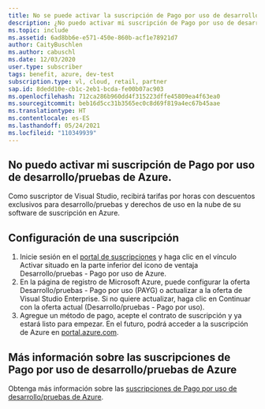 ```yaml
---
title: No se puede activar la suscripción de Pago por uso de desarrollo/pruebas de Azure
description: ¿No puedo activar mi suscripción de Pago por uso de desarrollo/pruebas de Azure, incluida en mi suscripción de Visual Studio?
ms.topic: include
ms.assetid: 6ad8bb6e-e571-450e-860b-acf1e78921d7
author: CaityBuschlen
ms.author: cabuschl
ms.date: 12/03/2020
user.type: subscriber
tags: benefit, azure, dev-test
subscription.type: vl, cloud, retail, partner
sap.id: 8dedd10e-cb1c-2eb1-bcda-fe00b07ac903
ms.openlocfilehash: 712ca286b960dd4f315223dffe45809ea4f63ea0
ms.sourcegitcommit: beb16d5cc31b3565ec0c8d69f819a4ec67b45aae
ms.translationtype: HT
ms.contentlocale: es-ES
ms.lasthandoff: 05/24/2021
ms.locfileid: "110349939"
---
```

## <a name="im-unable-to-activate-my-azure-dev--test-pay-as-you-go-subscription"></a>No puedo activar mi suscripción de Pago por uso de desarrollo/pruebas de Azure.

Como suscriptor de Visual Studio, recibirá tarifas por horas con descuentos exclusivos para desarrollo/pruebas y derechos de uso en la nube de su software de suscripción en Azure. 

## <a name="set-up-a-subscription"></a>Configuración de una suscripción

1. Inicie sesión en el [portal de suscripciones](https://my.visualstudio.com/benefits) y haga clic en el vínculo Activar situado en la parte inferior del icono de ventaja Desarrollo/pruebas - Pago por uso de Azure.
1. En la página de registro de Microsoft Azure, puede configurar la oferta Desarrollo/pruebas - Pago por uso (PAYG) o actualizar a la oferta de Visual Studio Enterprise. Si no quiere actualizar, haga clic en Continuar con la oferta actual (Desarrollo/pruebas - Pago por uso). 
1. Agregue un método de pago, acepte el contrato de suscripción y ya estará listo para empezar. En el futuro, podrá acceder a la suscripción de Azure en [portal.azure.com](https://portal.azure.com/). 

## <a name="more-information-about-azure-devtest-pay-as-you-go-subscriptions"></a>Más información sobre las suscripciones de Pago por uso de desarrollo/pruebas de Azure
 
Obtenga más información sobre las [suscripciones de Pago por uso de desarrollo/pruebas de Azure](https://docs.microsoft.com/visualstudio/subscriptions/vs-azure-payg).